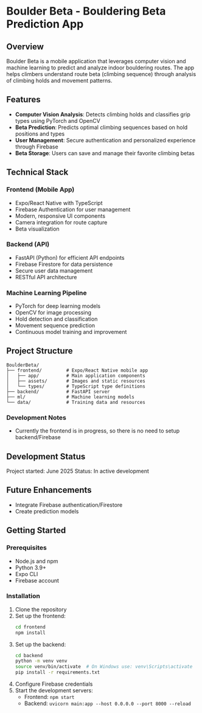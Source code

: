 # Boulder Beta - Bouldering Beta Prediction App

## Overview
Boulder Beta is a mobile application that leverages computer vision and machine learning to predict and analyze indoor bouldering routes. 
The app helps climbers understand route beta (climbing sequence) through analysis of climbing holds and movement patterns.

## Features
- **Computer Vision Analysis**: Detects climbing holds and classifies grip types using PyTorch and OpenCV
- **Beta Prediction**: Predicts optimal climbing sequences based on hold positions and types
- **User Management**: Secure authentication and personalized experience through Firebase
- **Beta Storage**: Users can save and manage their favorite climbing betas

## Technical Stack

### Frontend (Mobile App)
- Expo/React Native with TypeScript
- Firebase Authentication for user management
- Modern, responsive UI components
- Camera integration for route capture
- Beta visualization

### Backend (API)
- FastAPI (Python) for efficient API endpoints
- Firebase Firestore for data persistence
- Secure user data management
- RESTful API architecture

### Machine Learning Pipeline
- PyTorch for deep learning models
- OpenCV for image processing
- Hold detection and classification
- Movement sequence prediction
- Continuous model training and improvement

## Project Structure
```
BoulderBeta/
├── frontend/         # Expo/React Native mobile app
│   ├── app/          # Main application components
│   ├── assets/       # Images and static resources
│   └── types/        # TypeScript type definitions
├── backend/          # FastAPI server
├── ml/               # Machine learning models
└── data/             # Training data and resources
```

### Development Notes
- Currently the frontend is in progress, so there is no need to setup backend/Firebase

## Development Status
Project started: June 2025
Status: In active development

## Future Enhancements
- Integrate Firebase authentication/Firestore
- Create prediction models

## Getting Started

### Prerequisites
- Node.js and npm
- Python 3.9+
- Expo CLI
- Firebase account

### Installation
1. Clone the repository
2. Set up the frontend:
   ```bash
   cd frontend
   npm install
   ```
3. Set up the backend:
   ```bash
   cd backend
   python -m venv venv
   source venv/bin/activate  # On Windows use: venv\Scripts\activate
   pip install -r requirements.txt
   ```
4. Configure Firebase credentials
5. Start the development servers:
   - Frontend: `npm start`
   - Backend: `uvicorn main:app --host 0.0.0.0 --port 8000 --reload`

